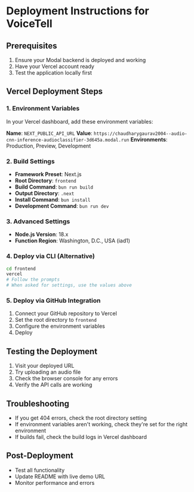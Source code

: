 # Deployment Instructions for VoiceTell

## Prerequisites
1. Ensure your Modal backend is deployed and working
2. Have your Vercel account ready
3. Test the application locally first

## Vercel Deployment Steps

### 1. Environment Variables
In your Vercel dashboard, add these environment variables:

**Name**: `NEXT_PUBLIC_API_URL`
**Value**: `https://chaudharygaurav2004--audio-cnn-inference-audioclassifier-3d645a.modal.run`
**Environments**: Production, Preview, Development

### 2. Build Settings
- **Framework Preset**: Next.js
- **Root Directory**: `frontend`
- **Build Command**: `bun run build`
- **Output Directory**: `.next`
- **Install Command**: `bun install`
- **Development Command**: `bun run dev`

### 3. Advanced Settings
- **Node.js Version**: 18.x
- **Function Region**: Washington, D.C., USA (iad1)

### 4. Deploy via CLI (Alternative)
```bash
cd frontend
vercel
# Follow the prompts
# When asked for settings, use the values above
```

### 5. Deploy via GitHub Integration
1. Connect your GitHub repository to Vercel
2. Set the root directory to `frontend`
3. Configure the environment variables
4. Deploy

## Testing the Deployment
1. Visit your deployed URL
2. Try uploading an audio file
3. Check the browser console for any errors
4. Verify the API calls are working

## Troubleshooting
- If you get 404 errors, check the root directory setting
- If environment variables aren't working, check they're set for the right environment
- If builds fail, check the build logs in Vercel dashboard

## Post-Deployment
- Test all functionality
- Update README with live demo URL
- Monitor performance and errors
